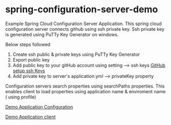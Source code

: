 # spring-configuration-server-demo

Example Spring Cloud Configuration Server Application.  This spring cloud configuration server connects github using ssh private key.  Ssh private key is generated using PuTTy Key Generator on windows. 

Below steps followed

1) Create ssh public & private keys using PuTTy Key Generator
2) Export public key 
3) Add public key to your gitHub account using setting --> ssh keys [GitHub setup ssh Keys](https://github.com/settings/keys)
4) Add private key to server's application.yml --> privateKey property

Configuration servers search properties using searchPaths properties. This enables client to load properties using application name & enviroment name ( using profile)

[Demo Application Configuration](https://github.com/himorithm/configuration)

[Demo Application client](https://github.com/himorithm/spring-configuration-client-demo)


